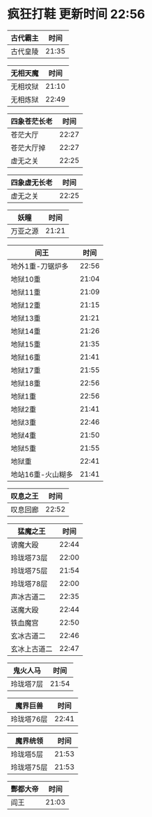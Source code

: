# 疯狂打鞋 更新时间 22:56

| 古代霸主   | 时间    |
|--------|-------|
| 古代皇陵 | 21:35 |

| 无相天魔   | 时间    |
|--------|-------|
| 无相坟狱 | 21:10 |
| 无相炼狱 | 22:49 |

| 四象苍茫长老   | 时间    |
|--------|-------|
| 苍茫大厅 | 22:27 |
| 苍茫大厅掉 | 22:27 |
| 虚无之关 | 22:25 |

| 四象虚无长老   | 时间    |
|--------|-------|
| 虚无之关 | 22:25 |

| 妖瞳   | 时间    |
|--------|-------|
| 万亚之源 | 21:21 |

| 间王   | 时间    |
|--------|-------|
| 地外1重-刀锯炉多 | 22:56 |
| 地狱10重 | 21:04 |
| 地狱11重 | 21:09 |
| 地狱12重 | 21:15 |
| 地狱13重 | 21:21 |
| 地狱14重 | 21:26 |
| 地狱15重 | 21:35 |
| 地狱16重 | 21:41 |
| 地狱17重 | 21:55 |
| 地狱18重 | 22:56 |
| 地狱1重 | 22:56 |
| 地狱2重 | 21:41 |
| 地狱3重 | 22:46 |
| 地狱4重 | 21:50 |
| 地狱5重 | 21:55 |
| 地狱重 | 22:41 |
| 地站16重-火山糊多 | 21:41 |

| 叹息之王   | 时间    |
|--------|-------|
| 叹息回廊 | 22:52 |

| 猛魔之王   | 时间    |
|--------|-------|
| 谤魔大殴 | 22:44 |
| 玲珑塔73层 | 22:00 |
| 玲珑塔75层 | 21:54 |
| 玲珑塔78层 | 22:00 |
| 声冰古道二 | 22:35 |
| 送魔大殴 | 22:44 |
| 铁血魔宫 | 22:50 |
| 玄冰古道二 | 22:46 |
| 玄冰上古道二 | 22:47 |

| 鬼火人马   | 时间    |
|--------|-------|
| 玲珑塔7层 | 21:54 |

| 魔界巨兽   | 时间    |
|--------|-------|
| 玲珑塔76层 | 22:41 |

| 魔界统领   | 时间    |
|--------|-------|
| 玲珑塔5层 | 21:53 |
| 玲珑塔75层 | 21:53 |

| 酆都大帝   | 时间    |
|--------|-------|
| 阎王 | 21:03 |